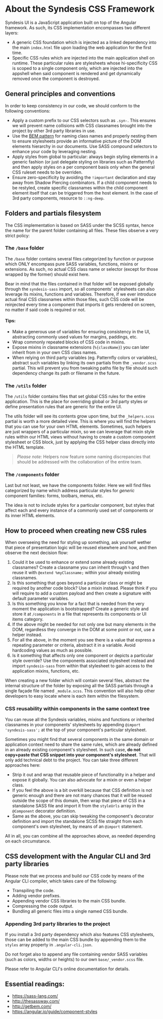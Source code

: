 # About the Syndesis CSS Framework

Syndesis UI is a JavaScript application built on top of the Angular framework. As such, its CSS implementation encompasses two different layers:

* A generic CSS foundation which is injected as a linked dependency into the main `index.html` file upon loading the web application for the first time.
* Specific CSS rules which are injected into the main application shell on runtime. These particular rules are stylesheets whose hi-specificity CSS is scoped to a single component only, which are injected into the appshell when said component is rendered and get dynamically removed once the component is destroyed.

## General principles and conventions

In order to keep consistency in our code, we should conform to the following conventions:

* Apply a custom prefix to our CSS selectors such as `.syn-`. This ensures we will prevent name collisions with CSS classnames brought into the project by other 3rd party libraries in use.
* Use the [BEM pattern](http://getbem.com/) for naming class names and properly nesting them to ensure stylesheets provide an informative picture of the DOM elements hierarchy in our documents. Use SASS compound selectors to enhance your code by leveraging nesting.
* Apply styles from global to particular: always begin styling elements in a generic fashion (or just delegate styling on libraries such as Patternfly) and then apply styles on a per component basis only when the general CSS ruleset needs to be overriden.
* Ensure zero-specificity by avoiding the `!important` declaration and stay away from Shadow Piercing combinators. If a child component needs to be restyled, create specific classnames within the child component element itself that can be triggered from the host element. In the case of 3rd party components, resource to `::ng-deep`.

## Folders and partials filesystem
The CSS implementation is based on SASS under the SCSS syntax, hence the name for the parent folder containing all files. These files observe a very strict policy:

### The `/base` folder

The `/base` folder contains several files categorized by function or purpose which ONLY encompass pure SASS variables, functions, mixins or extensions. As such, no actual CSS class name or selector (except for those wrapped by the former) should exist here.

Bear in mind that the files contained in that folder will be exposed globally through the `syndesis-sass` import, so all components' stylesheets can also leverage its mixins, functions and variables. Therefore, if we ever introduce actual final CSS classnames within those files, such CSS code will be reinjected every time a component that imports it gets rendered on screen, no matter if said code is required or not.

#### Tips:

- Make a generous use of variables for ensuring consistency in the UI, abstracting commonly used values for margins, paddings, etc.
- Wrap commonly repeated blocks of CSS code in mixins.
- Expose mixins in classname extensions (`%{className}`) you can later inherit from in your own CSS class names.
- When relying on third party variables (eg. Patternfly colors or variables), abstract such variables by linking its own partials from the `_vendor.scss` partial. This will prevent you from tweaking paths file by file should such dependency change its path or filename in the future. 

### The `/utils` folder

The `/utils` folder contains files that set global CSS rules for the entire application. This is the place for overriding global or 3rd party styles or define presentation rules that are generic for the entire UI.

The utils folder will see its contents grow upon time, but the `_helpers.scss` partial is worth a more detailed view. This is where you will find the helpers that you can use for your own HTML elements. Sometimes, such helpers are just wrappers of a particular mixin, so we can leverage that mixin style rules within our HTML views without having to create a custom component stylesheet or CSS block, just by applying the CSS helper class directly into the HTML template.

> *Please note:* Helpers now feature some naming discrepancies that should be addressed with the collaboration of the entire team.

### The `/components` folder

Last but not least, we have the components folder. Here we will find files categorized by name which address particular styles for _generic_ component families: forms, toolbars, menus, etc.

The idea is not to include styles for a particular component, but styles that affect each and every instance of a commonly used set of components or its inner HTML elements.

## How to proceed when creating new CSS rules

When overseeing the need for styling up something, ask yourself wether that piece of presentation logic will be reused elsewhere and how, and then observe the next decision flow:

1. Could it be used to enhance or extend some already existing classnames? Create a classname you can inherit through `%` and then reuse it with `@extend %myClassname;` within your already existing classnames.
2. Is this something that goes beyond a particular class or might be required by another code block? Use a mixin instead. Please think if you will require to add a custom payload and then create a signature with default parameter variables.
3. Is this something you know for a fact that is needed from the very moment the application is bootstrapped? Create a generic style and store it at `/components` in a file that represents its components or UI items category.
4. If the above might be needed for not only one but many elements in the DOM, regardless they converge in the DOM at some point or not, use a helper instead.
5. For all the above, in the moment you see there is a value that express a repeating parameter or criteria, abstract it in a variable. Avoid hardcoding values as much as possible.
6. Is it something that affects only one component or depicts a particular style override? Use the components associated stylesheet instead and import `syndesis-sass` from within that stylesheet to gain access to the application mixins, functions, etc.

When creating a new folder which will contain several files, abstract the internal structure of the folder by exposing all the SASS partials through a single façade file named `_module.scss`. This convention will also help other developers to easy locate where is each item within the filesystem.

### CSS reusability within components in the same context tree

You can reuse all the Syndesis variables, mixins and functions or inherited classnames in your components' stylesheets by appending `@import 'syndesis-sass';` at the top of your component's particular stylesheet.

Sometimes you might find that several components in the same domain or application context need to share the same rules, which are already defined in an already existing component's stylesheet. In such case, **do not copy+paste that CSS snippet into your component's stylesheet**. That will only add technical debt to the project. You can take three different approaches here:

- Strip it out and wrap that reusable piece of functionality in a helper and expose it globally. You can also advocate for a mixin or even a helper class.
- If you feel the above is a bit overkill because that CSS definition is not generic enough and there are not many chances that it will be reused outside the scope of this domain, then wrap that piece of CSS in a standalone SASS file and import it from the `styleUrls` array in the `@Component` decorator definition.
- Same as the above, you can skip tweaking the component's decorator definition and import the standalone SCSS file straight from each component's own stylesheet, by means of an `@import` statement.

All in all, you can combine all the approaches above, as needed depending on each circumstance.

## CSS development with the Angular CLI and 3rd party libraries

Please note that we process and build our CSS code by means of the Angular CLI compiler, which takes care of the following:

- Transpiling the code.
- Adding vendor prefixes.
- Appending vendor CSS libraries to the main CSS bundle.
- Compressing the code output.
- Bundling all generic files into a single named CSS bundle.

### Appending 3rd party libraries to the project

If you install a 3rd party dependency which also features CSS stylesheets, those can be added to the main CSS bundle by appending them to the `styles` array property in `.angular-cli.json`. 

Do not forget also to append any file containing vendor SASS variables (such as colors, widths or heights) to our own `base/_vendor.scss` file.

Please refer to Angular CLI's online documentation for details.

## Essential readings:

* https://sass-lang.com/
* http://thesassway.com/
* http://getbem.com/
* https://angular.io/guide/component-styles
